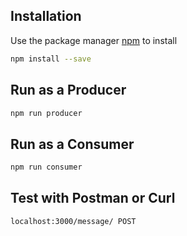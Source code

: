 ## Installation

Use the package manager [npm](https://www.npmjs.com/) to install 

```bash
npm install --save
```

## Run as a Producer
```bash
npm run producer
```

## Run as a Consumer
```bash
npm run consumer
```

## Test with Postman or Curl
```bash
localhost:3000/message/ POST
```